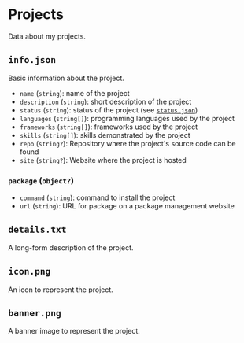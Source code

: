 # Projects

Data about my projects.

## `info.json`

Basic information about the project.

* `name` (`string`): name of the project
* `description` (`string`): short description of the project
* `status` (`string`): status of the project (see
  [`status.json`](./status.json))
* `languages` (`string[]`): programming languages used by the project
* `frameworks` (`string[]`): frameworks used by the project
* `skills` (`string[]`): skills demonstrated by the project
* `repo` (`string?`): Repository where the project's source code can be found
* `site` (`string?`): Website where the project is hosted

### `package` (`object?`)

* `command` (`string`): command to install the project
* `url` (`string`): URL for package on a package management website

## `details.txt`

A long-form description of the project.

## `icon.png`

An icon to represent the project.

## `banner.png`

A banner image to represent the project.
